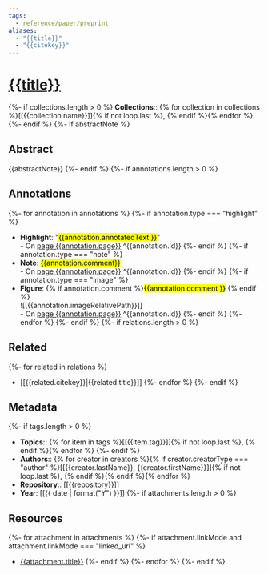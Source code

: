 ```yaml
---
tags:
  - reference/paper/preprint
aliases:
  - "{{title}}"
  - "{{citekey}}"
---
```

# [{{title}}]({{url}})
{%- if collections.length > 0 %}
**Collections**:: {% for collection in collections %}[[{{collection.name}}]]{% if not loop.last %}, {% endif %}{% endfor %}
{%- endif %}
{%- if abstractNote %}
## Abstract
{{abstractNote}}
{%- endif %}
{%- if annotations.length > 0 %}
## Annotations
{%- for annotation in annotations %}
{%- if annotation.type === "highlight" %}
+ **Highlight**: "<mark style="background: {{annotation.colorCategory}};">{{annotation.annotatedText }}</mark>"<br>- On [page {{annotation.page}}]({{annotation.desktopURI}}) ^{{annotation.id}}
{%- endif %}
{%- if annotation.type === "note" %}
 + **Note**: <mark style="background: {{annotation.colorCategory}};">{{annotation.comment}}</mark><br>- On [page {{annotation.page}}]({{annotation.desktopURI}}) ^{{annotation.id}}
{%- endif %}
{%- if annotation.type === "image" %}
+ **Figure**: {% if annotation.comment %}<mark style="background: {{annotation.colorCategory}};">{{annotation.comment }}</mark> {% endif %}<br> ![[{{annotation.imageRelativePath}}]]<br>- On [page {{annotation.page}}]({{annotation.desktopURI}}) ^{{annotation.id}}
{%- endif %}
{%- endfor %}
{%- endif %}
{%- if relations.length > 0 %}
## Related
{%- for related in relations %}
+ [[{{related.citekey}}|{{related.title}}]]
{%- endfor %}
{%- endif %}
## Metadata
{%- if tags.length > 0 %}
+ **Topics**::  {% for item in tags %}[[{{item.tag}}]]{% if not loop.last %}, {% endif %}{% endfor %}
{%- endif %}
+ **Authors**:: {% for creator in creators %}{% if creator.creatorType === "author" %}[[{{creator.lastName}}, {{creator.firstName}}]]{% if not loop.last %}, {% endif %}{% endif %}{% endfor %}
+ **Repository**:: [[{{repository}}]]
+ **Year**: [[{{ date | format("Y") }}]]
{%- if attachments.length > 0 %}
## Resources
{%- for attachment in attachments %}
{%- if attachment.linkMode and attachment.linkMode === "linked_url" %}
+ [{{attachment.title}}]({{attachment.url}})
{%- endif %}
{%- endfor %}
{%- endif %}